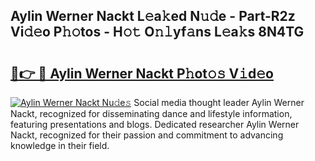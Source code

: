 ## Aylin Werner Nackt L𝚎a𝚔ed N𝚞𝚍e - Part-R2z Vi𝚍𝚎o P𝚑𝚘tos - H𝚘𝚝 O𝚗𝚕yf𝚊ns L𝚎a𝚔s 8N4TG

# <h2><a href="http://kf03m2.oniu.top/?m=Aylin+Werner+Nackt">🔗👉 🔴 Aylin Werner Nackt P𝚑ot𝚘𝚜 V𝚒d𝚎o</a></h2>

[![Aylin Werner Nackt Nu𝚍e𝚜](https://i.imgur.com/0qMVB7G.gif)](http://kf03m2.oniu.top/?m=Aylin+Werner+Nackt)
Social media thought leader Aylin Werner Nackt, recognized for disseminating dance and lifestyle information, featuring presentations and blogs. Dedicated researcher Aylin Werner Nackt, recognized for their passion and commitment to advancing knowledge in their field.  
